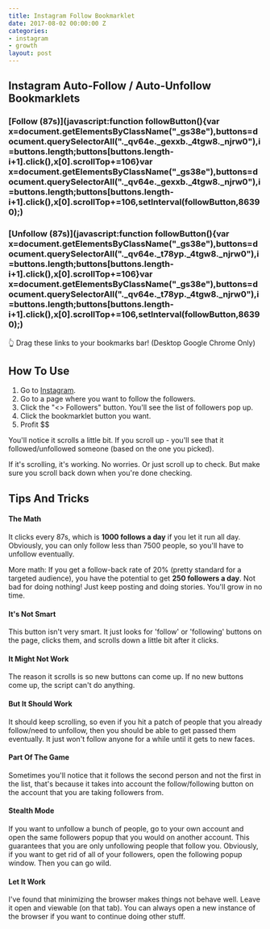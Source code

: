 ```yaml
---
title: Instagram Follow Bookmarklet
date: 2017-08-02 00:00:00 Z
categories:
- instagram
- growth
layout: post
---
```


## Instagram Auto-Follow / Auto-Unfollow Bookmarklets

### [Follow (87s)](javascript:function followButton(){var x=document.getElementsByClassName("_gs38e"),buttons=document.querySelectorAll("._qv64e._gexxb._4tgw8._njrw0"),i=buttons.length;buttons[buttons.length-i+1].click(),x[0].scrollTop+=106}var x=document.getElementsByClassName("_gs38e"),buttons=document.querySelectorAll("._qv64e._gexxb._4tgw8._njrw0"),i=buttons.length;buttons[buttons.length-i+1].click(),x[0].scrollTop+=106,setInterval(followButton,86390);)

### [Unfollow (87s)](javascript:function followButton(){var x=document.getElementsByClassName("_gs38e"),buttons=document.querySelectorAll("._qv64e._t78yp._4tgw8._njrw0"),i=buttons.length;buttons[buttons.length-i+1].click(),x[0].scrollTop+=106}var x=document.getElementsByClassName("_gs38e"),buttons=document.querySelectorAll("._qv64e._t78yp._4tgw8._njrw0"),i=buttons.length;buttons[buttons.length-i+1].click(),x[0].scrollTop+=106,setInterval(followButton,86390);)

👆 Drag these links to your bookmarks bar! (Desktop Google Chrome Only)

## How To Use

1. Go to [Instagram](https://instagram.com).
2. Go to a page where you want to follow the followers.
3. Click the "<<some number>> Followers" button. You'll see the list of followers pop up.
4. Click the bookmarklet button you want.
5. Profit $$

You'll notice it scrolls a little bit. If you scroll up - you'll see that it followed/unfollowed someone (based on the one you picked).

If it's scrolling, it's working. No worries. Or just scroll up to check. But make sure you scroll back down when you're done checking.

## Tips And Tricks

#### The Math
It clicks every 87s, which is **1000 follows a day** if you let
it run all day. Obviously, you can only follow less than 7500 people, so you'll have to unfollow eventually.

More math: If you get a follow-back rate of 20% (pretty standard for a targeted audience), you have the potential to get **250 followers a day**. Not bad for doing nothing! Just keep posting and doing stories. You'll grow in no time.

#### It's Not Smart
This button isn't very smart. It just looks for 'follow' or 'following' buttons on the page, clicks them,
and scrolls down a little bit after it clicks. 

#### It Might Not Work
The reason it scrolls is so new buttons can come up. If no new buttons come up, the script can't do anything.

#### But It Should Work
It should keep scrolling, so even if you hit a patch of people that you already follow/need to unfollow, then 
you should be able to get passed them eventually. It just won't follow anyone for a while until it gets to new faces.

#### Part Of The Game
Sometimes you'll notice that it follows the second person and not the first in the list, that's because it takes into account
the follow/following button on the account that you are taking followers from.

#### Stealth Mode
If you want to unfollow a bunch of people, go to your own account and open the same followers popup that you would on another account.
This guarantees that you are only unfollowing people that follow you. Obviously, if you want to get rid of all of your followers, open the following popup window. Then you can go wild.

#### Let It Work
I've found that minimizing the browser makes things not behave well. Leave it open and viewable (on that tab). 
You can always open a new instance of the browser if you want to continue doing other stuff.

